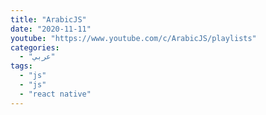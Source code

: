 ```yaml
---
title: "ArabicJS"
date: "2020-11-11"
youtube: "https://www.youtube.com/c/ArabicJS/playlists"
categories:
  - "عربي"
tags:
  - "js"
  - "js"
  - "react native"
---
```

